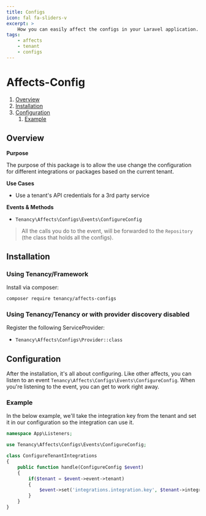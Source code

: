 ```yaml
---
title: Configs
icon: fal fa-sliders-v
excerpt: >
    How you can easily affect the configs in your Laravel application.
tags:
    - affects
    - tenant
    - configs
---
```


# Affects-Config

1. [Overview](#overview)
2. [Installation](#installation)
3. [Configuration](#configuration)
    1. [Example](#example)

## Overview

**Purpose**

The purpose of this package is to allow the use change the configuration for different integrations or packages based on the current tenant.

**Use Cases**

- Use a tenant's API credentials for a 3rd party service

**Events & Methods**

- `Tenancy\Affects\Configs\Events\ConfigureConfig`

> All the calls you do to the event, will be forwarded to the `Repository` (the class that holds all the configs).

## Installation

### Using Tenancy/Framework
Install via composer:
```bash
composer require tenancy/affects-configs
```

### Using Tenancy/Tenancy or with provider discovery disabled
Register the following ServiceProvider: 
  - `Tenancy\Affects\Configs\Provider::class`

## Configuration
After the installation, it's all about configuring. Like other affects, you can listen to an event `Tenancy\Affects\Configs\Events\ConfigureConfig`. When you're listening to the event, you can get to work right away.

### Example
In the below example, we'll take the integration key from the tenant and set it in our configuration so the integration can use it.
```php
namespace App\Listeners;

use Tenancy\Affects\Configs\Events\ConfigureConfig;

class ConfigureTenantIntegrations
{
    public function handle(ConfigureConfig $event)
    {
        if($tenant = $event->event->tenant)
        {
            $event->set('integrations.integration.key', $tenant->integration_key);
        }
    }
}
```

